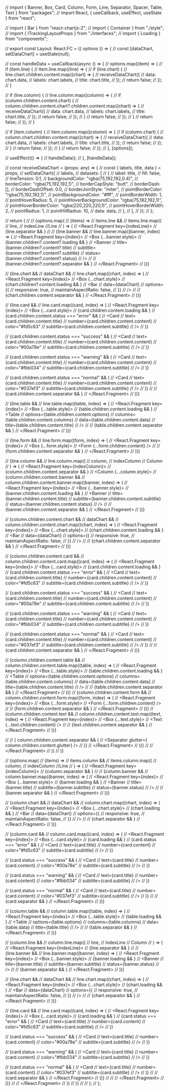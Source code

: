 // import { Banner, Box, Card, Column, Form, Line, Separator, Spacer, Table, Text } from "packages";
// import React, { useCallback, useEffect, useState } from "react";

// import { Bar } from "react-chartjs-2";
// import { Container } from "./style";
// import { ITrackingLayoutProps } from "./interfaces";
// import { Loading } from "components";

// export const Layout: React.FC<ITrackingLayoutProps> = ({ options }) => {
//   const [dataChart, setDataChart] = useState<any>(null);

//   const handleData = useCallback(async () => {
//     options.map((item) => {
//       if (item.line) {
//         item.line.map((line) => {
//           if (line.chart) {
//             line.chart.children.content.map((chart) => {
//               receiveDataChart({
//                 data: chart.data,
//                 labels: chart.labels,
//                 title: chart.title,
//               });
//               return false;
//             });
//           }

//           if (line.column) {
//             line.column.map((column) => {
//               if (column.children.content.chart) {
//                 column.children.content.chart?.children.content.map((chart) => {
//                   receiveDataChart({
//                     data: chart.data,
//                     labels: chart.labels,
//                     title: chart.title,
//                   });
//                   return false;
//                 });
//               }
//               return false;
//             });
//           }
//           return false;
//         });
//       }

//       if (item.column) {
//         item.column.map((column) => {
//           if (column.chart) {
//             column.chart.children.content.map((chart) => {
//               receiveDataChart({
//                 data: chart.data,
//                 labels: chart.labels,
//                 title: chart.title,
//               });
//               return false;
//             });
//           }
//           return false;
//         });
//       }
//       return false;
//     });
//   }, [options]);

//   useEffect(() => {
//     handleData();
//   }, [handleData]);

//   const receiveDataChart = (props: any) => {
//     const { labels, title, data } = props;
//     setDataChart({
//       labels,
//       datasets: [
//         {
//           label: title,
//           fill: false,
//           lineTension: 0.1,
//           backgroundColor: "rgba(75,192,192,0.4)",
//           borderColor: "rgba(75,192,192,1)",
//           borderCapStyle: "butt",
//           borderDash: [],
//           borderDashOffset: 0.0,
//           borderJoinStyle: "miter",
//           pointBorderColor: "rgba(75,192,192,1)",
//           pointBackgroundColor: "#fff",
//           pointBorderWidth: 1,
//           pointHoverRadius: 5,
//           pointHoverBackgroundColor: "rgba(75,192,192,1)",
//           pointHoverBorderColor: "rgba(220,220,220,1)",
//           pointHoverBorderWidth: 2,
//           pointRadius: 1,
//           pointHitRadius: 10,
//           data: data,
//         },
//       ],
//     });
//   };

//   return (
//     <Container>
//       {options.map(
//         (items) =>
//           items.line &&
//           items.line.map((
//             line,
//             indexLine //Line
//           ) => (
//             <React.Fragment key={indexLine}>
//               {line.separator && <Separator glutter={line.glutter} />}
//               <Line flex={2}>
//                 {line.banner &&
//                   line.banner.map((banner, index) => (
//                     <React.Fragment key={index}>
//                       <Box {...banner.style}>
//                         {banner.children?.content?.loading && <Loading />}
//                         <Banner
//                           title={banner.children?.content?.title}
//                           subtitle={banner.children?.content?.subtitle}
//                           status={banner.children?.content?.status}
//                         />
//                       </Box>
//                       {banner.children?.content?.separator && <Separator />}
//                     </React.Fragment>
//                   ))}

//                 {line.chart &&
//                   dataChart &&
//                   line.chart.map((chart, index) => (
//                     <React.Fragment key={index}>
//                       <Box {...chart.style}>
//                         {chart.children?.content.loading && <Loading />}
//                         <Bar
//                           data={dataChart}
//                           options={{
//                             responsive: true,
//                             maintainAspectRatio: false,
//                           }}
//                         />
//                       </Box>
//                       {chart.children.content.separator && <Separator />}
//                     </React.Fragment>
//                   ))}

//                 {line.card &&
//                   line.card.map((card, index) => (
//                     <React.Fragment key={index}>
//                       <Box {...card.style}>
//                         {card.children.content.loading && <Loading />}
//                         {card.children.content.status === "error" && (
//                           <Card
//                             text={card.children.content.title}
//                             number={card.children.content.content}
//                             color="#fd5c63"
//                             subtitle={card.children.content.subtitle}
//                           />
//                         )}

//                         {card.children.content.status === "success" && (
//                           <Card
//                             text={card.children.content.title}
//                             number={card.children.content.content}
//                             color="#00a78e"
//                             subtitle={card.children.content.subtitle}
//                           />
//                         )}

//                         {card.children.content.status === "warning" && (
//                           <Card
//                             text={card.children.content.title}
//                             number={card.children.content.content}
//                             color="#fbb034"
//                             subtitle={card.children.content.subtitle}
//                           />
//                         )}

//                         {card.children.content.status === "normal" && (
//                           <Card
//                             text={card.children.content.title}
//                             number={card.children.content.content}
//                             color="#037ef3"
//                             subtitle={card.children.content.subtitle}
//                           />
//                         )}
//                       </Box>
//                       {card.children.content.separator && <Separator />}
//                     </React.Fragment>
//                   ))}

//                 {line.table &&
//                   line.table.map((table, index) => (
//                     <React.Fragment key={index}>
//                       <Box {...table.style}>
//                         {table.children.content.loading && <Loading />}
//                         <Table
//                           options={table.children.content.options}
//                           columns={table.children.content.columns}
//                           data={table.children.content.data}
//                           title={table.children.content.title}
//                         />
//                       </Box>
//                       {table.children.content.separator && <Separator />}
//                     </React.Fragment>
//                   ))}

//                 {line.form &&
//                           line.form.map((form, index) => (
//                             <React.Fragment key={index}>
//                               <Box {...form.style}>
//                                 <Form {...form.children.content} />
//                               </Box>
//                               {form.children.content.separator && <Separator />}
//                             </React.Fragment>
//                           ))}

//                 {line.column &&
//                   line.column.map((
//                     column,
//                     indexColumn // Column
//                   ) => (
//                     <React.Fragment key={indexColumn}>
//                       {column.children.content.separator && <Separator />}
//                       <Column {...column.style}>
//                         {column.children.content.banner &&
//                           column.children.content.banner.map((banner, index) => (
//                             <React.Fragment key={index}>
//                               <Box {...banner.style}>
//                                 {banner.children.content.loading && <Loading />}
//                                 <Banner
//                                   title={banner.children.content.title}
//                                   subtitle={banner.children.content.subtitle}
//                                   status={banner.children.content.status}
//                                 />
//                               </Box>
//                               {banner.children.content.separator && <Separator />}
//                             </React.Fragment>
//                           ))}

//                         {column.children.content.chart &&
//                           dataChart &&
//                           column.children.content.chart.map((chart, index) => (
//                             <React.Fragment key={index}>
//                               <Box {...chart.style}>
//                                 {chart.children.content.loading && <Loading />}
//                                 <Bar
//                                   data={dataChart}
//                                   options={{
//                                     responsive: true,
//                                     maintainAspectRatio: false,
//                                   }}
//                                 />
//                               </Box>
//                               {chart.children.content.separator && <Separator />}
//                             </React.Fragment>
//                           ))}

//                         {column.children.content.card &&
//                           column.children.content.card.map((card, index) => (
//                             <React.Fragment key={index}>
//                               <Box {...card.style}>
//                                 {card.children.content.loading && <Loading />}
//                                 {card.children.content.status === "error" && (
//                                   <Card
//                                     text={card.children.content.title}
//                                     number={card.children.content.content}
//                                     color="#fd5c63"
//                                     subtitle={card.children.content.subtitle}
//                                   />
//                                 )}

//                                 {card.children.content.status === "success" && (
//                                   <Card
//                                     text={card.children.content.title}
//                                     number={card.children.content.content}
//                                     color="#00a78e"
//                                     subtitle={card.children.content.subtitle}
//                                   />
//                                 )}

//                                 {card.children.content.status === "warning" && (
//                                   <Card
//                                     text={card.children.content.title}
//                                     number={card.children.content.content}
//                                     color="#fbb034"
//                                     subtitle={card.children.content.subtitle}
//                                   />
//                                 )}

//                                 {card.children.content.status === "normal" && (
//                                   <Card
//                                     text={card.children.content.title}
//                                     number={card.children.content.content}
//                                     color="#037ef3"
//                                     subtitle={card.children.content.subtitle}
//                                   />
//                                 )}
//                               </Box>
//                               {card.children.content.separator && <Separator />}
//                             </React.Fragment>
//                           ))}

//                         {column.children.content.table &&
//                           column.children.content.table.map((table, index) => (
//                             <React.Fragment key={index}>
//                               <Box {...table.style}>
//                                 {table.children.content.loading && <Loading />}
//                                 <Table
//                                   options={table.children.content.options}
//                                   columns={table.children.content.columns}
//                                   data={table.children.content.data}
//                                   title={table.children.content.title}
//                                 />
//                               </Box>
//                               {table.children.content.separator && <Separator />}
//                             </React.Fragment>
//                           ))}
//                        {column.children.content.form &&
//                           column.children.content.form.map((form, index) => (
//                             <React.Fragment key={index}>
//                               <Box {...form.style}>
//                                 <Form {...form.children.content} />
//                               </Box>
//                               {form.children.content.separator && <Separator />}
//                             </React.Fragment>
//                           ))}
//                        {column.children.content.text &&
//                           column.children.content.text.map((text, index) => (
//                             <React.Fragment key={index}>
//                               <Box {...text.style}>
//                                 <Text {...text.children.content} />
//                               </Box>
//                               {text.children.content.separator && <Separator />}
//                             </React.Fragment>
//                           ))}

                          
//                       </Column>
//                       { column.children.content.separator && (
//                         <Separator glutter={ column.children.content.glutter} />
//                       )}
//                     </React.Fragment>
//                   ))}
//               </Line>
//             </React.Fragment>
//           ))
//       )}

//       {options.map(
//         (items) =>
//           items.column &&
//           items.column.map((
//             column,
//             indexColumn //Line
//           ) => (
//             <React.Fragment key={indexColumn}>
//               {column.separator && <Separator glutter={column.glutter} />}
//               <Line>
//                 {column.banner &&
//                   column.banner.map((banner, index) => (
//                     <React.Fragment key={index}>
//                       <Box {...banner.style}>
//                         {banner.loading && <Loading />}
//                         <Banner
//                           title={banner.title}
//                           subtitle={banner.subtitle}
//                           status={banner.status}
//                         />
//                       </Box>
//                       {banner.separator && <Separator />}
//                     </React.Fragment>
//                   ))}

//                 {column.chart &&
//                   dataChart &&
//                   column.chart.map((chart, index) => (
//                     <React.Fragment key={index}>
//                       <Box {...chart.style}>
//                         {chart.loading && <Loading />}
//                         <Bar
//                           data={dataChart}
//                           options={{
//                             responsive: true,
//                             maintainAspectRatio: false,
//                           }}
//                         />
//                       </Box>
//                       {chart.separator && <Separator />}
//                     </React.Fragment>
//                   ))}

//                 {column.card &&
//                   column.card.map((card, index) => (
//                     <React.Fragment key={index}>
//                       <Box {...card.style}>
//                         {card.loading && <Loading />}
//                         {card.status === "error" && (
//                           <Card
//                             text={card.title}
//                             number={card.content}
//                             color="#fd5c63"
//                             subtitle={card.subtitle}
//                           />
//                         )}

//                         {card.status === "success" && (
//                           <Card
//                             text={card.title}
//                             number={card.content}
//                             color="#00a78e"
//                             subtitle={card.subtitle}
//                           />
//                         )}

//                         {card.status === "warning" && (
//                           <Card
//                             text={card.title}
//                             number={card.content}
//                             color="#fbb034"
//                             subtitle={card.subtitle}
//                           />
//                         )}

//                         {card.status === "normal" && (
//                           <Card
//                             text={card.title}
//                             number={card.content}
//                             color="#037ef3"
//                             subtitle={card.subtitle}
//                           />
//                         )}
//                       </Box>
//                       {card.separator && <Separator />}
//                     </React.Fragment>
//                   ))}

//                 {column.table &&
//                   column.table.map((table, index) => (
//                     <React.Fragment key={index}>
//                       <Box {...table.style}>
//                         {table.loading && <Loading />}
//                         <Table
//                           options={table.options}
//                           columns={table.columns}
//                           data={table.data}
//                           title={table.title}
//                         />
//                       </Box>
//                       {table.separator && <Separator />}
//                     </React.Fragment>
//                   ))}

//                 {column.line &&
//                   column.line.map((
//                     line,
//                     indexLine // Column
//                   ) => (
//                     <React.Fragment key={indexLine}>
//                       {line.separator && <Separator />}
//                       <Column>
//                         {line.banner &&
//                           line.banner.map((banner, index) => (
//                             <React.Fragment key={index}>
//                               <Box {...banner.style}>
//                                 {banner.loading && <Loading />}
//                                 <Banner
//                                   title={banner.title}
//                                   subtitle={banner.subtitle}
//                                   status={banner.status}
//                                 />
//                               </Box>
//                               {banner.separator && <Separator />}
//                             </React.Fragment>
//                           ))}

//                         {line.chart &&
//                           dataChart &&
//                           line.chart.map((chart, index) => (
//                             <React.Fragment key={index}>
//                               <Box {...chart.style}>
//                                 {chart.loading && <Loading />}
//                                 <Bar
//                                   data={dataChart}
//                                   options={{
//                                     responsive: true,
//                                     maintainAspectRatio: false,
//                                   }}
//                                 />
//                               </Box>
//                               {chart.separator && <Separator />}
//                             </React.Fragment>
//                           ))}

//                         {line.card &&
//                           line.card.map((card, index) => (
//                             <React.Fragment key={index}>
//                               <Box {...card.style}>
//                                 {card.loading && <Loading />}
//                                 {card.status === "error" && (
//                                   <Card
//                                     text={card.title}
//                                     number={card.content}
//                                     color="#fd5c63"
//                                     subtitle={card.subtitle}
//                                   />
//                                 )}

//                                 {card.status === "success" && (
//                                   <Card
//                                     text={card.title}
//                                     number={card.content}
//                                     color="#00a78e"
//                                     subtitle={card.subtitle}
//                                   />
//                                 )}

//                                 {card.status === "warning" && (
//                                   <Card
//                                     text={card.title}
//                                     number={card.content}
//                                     color="#fbb034"
//                                     subtitle={card.subtitle}
//                                   />
//                                 )}

//                                 {card.status === "normal" && (
//                                   <Card
//                                     text={card.title}
//                                     number={card.content}
//                                     color="#037ef3"
//                                     subtitle={card.subtitle}
//                                   />
//                                 )}
//                               </Box>
//                               {card.separator && <Separator />}
//                             </React.Fragment>
//                           ))}
//                       </Column>
//                       <Separator />
//                     </React.Fragment>
//                   ))}
//               </Line>
//             </React.Fragment>
//           ))
//       )}
//     </Container>
//   );
// };
